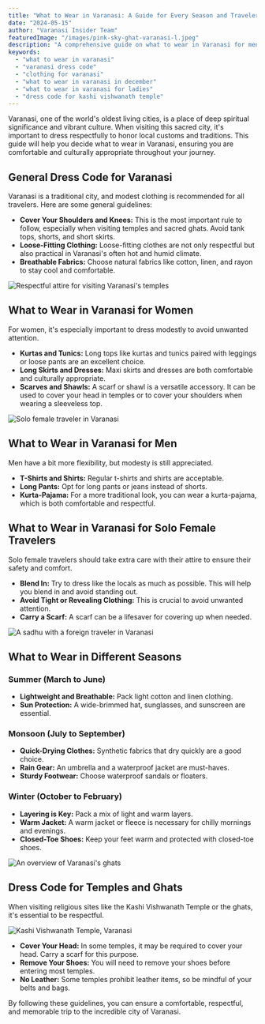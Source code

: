 ```yaml
---
title: "What to Wear in Varanasi: A Guide for Every Season and Traveler"
date: "2024-05-15"
author: "Varanasi Insider Team"
featuredImage: "/images/pink-sky-ghat-varanasi-l.jpeg"
description: "A comprehensive guide on what to wear in Varanasi for men, women, and solo female travelers, with tips for every season. Learn about respectful attire for temples and ghats."
keywords:
  - "what to wear in varanasi"
  - "varanasi dress code"
  - "clothing for varanasi"
  - "what to wear in varanasi in december"
  - "what to wear in varanasi for ladies"
  - "dress code for kashi vishwanath temple"
---
```


Varanasi, one of the world's oldest living cities, is a place of deep spiritual significance and vibrant culture. When visiting this sacred city, it's important to dress respectfully to honor local customs and traditions. This guide will help you decide what to wear in Varanasi, ensuring you are comfortable and culturally appropriate throughout your journey.

## General Dress Code for Varanasi

Varanasi is a traditional city, and modest clothing is recommended for all travelers. Here are some general guidelines:

- **Cover Your Shoulders and Knees:** This is the most important rule to follow, especially when visiting temples and sacred ghats. Avoid tank tops, shorts, and short skirts.
- **Loose-Fitting Clothing:** Loose-fitting clothes are not only respectful but also practical in Varanasi's often hot and humid climate.
- **Breathable Fabrics:** Choose natural fabrics like cotton, linen, and rayon to stay cool and comfortable.

![Respectful attire for visiting Varanasi's temples](/images/sadhu-foreigner-girl.jpeg)

## What to Wear in Varanasi for Women

For women, it's especially important to dress modestly to avoid unwanted attention.

- **Kurtas and Tunics:** Long tops like kurtas and tunics paired with leggings or loose pants are an excellent choice.
- **Long Skirts and Dresses:** Maxi skirts and dresses are both comfortable and culturally appropriate.
- **Scarves and Shawls:** A scarf or shawl is a versatile accessory. It can be used to cover your head in temples or to cover your shoulders when wearing a sleeveless top.

![Solo female traveler in Varanasi](/images/solo-femal-traveller-varanasi.jpeg)

## What to Wear in Varanasi for Men

Men have a bit more flexibility, but modesty is still appreciated.

- **T-Shirts and Shirts:** Regular t-shirts and shirts are acceptable.
- **Long Pants:** Opt for long pants or jeans instead of shorts.
- **Kurta-Pajama:** For a more traditional look, you can wear a kurta-pajama, which is both comfortable and respectful.

## What to Wear in Varanasi for Solo Female Travelers

Solo female travelers should take extra care with their attire to ensure their safety and comfort.

- **Blend In:** Try to dress like the locals as much as possible. This will help you blend in and avoid standing out.
- **Avoid Tight or Revealing Clothing:** This is crucial to avoid unwanted attention.
- **Carry a Scarf:** A scarf can be a lifesaver for covering up when needed.

![A sadhu with a foreign traveler in Varanasi](/images/female-traveller-sadhu.jpeg)

## What to Wear in Different Seasons

### Summer (March to June)

- **Lightweight and Breathable:** Pack light cotton and linen clothing.
- **Sun Protection:** A wide-brimmed hat, sunglasses, and sunscreen are essential.

### Monsoon (July to September)

- **Quick-Drying Clothes:** Synthetic fabrics that dry quickly are a good choice.
- **Rain Gear:** An umbrella and a waterproof jacket are must-haves.
- **Sturdy Footwear:** Choose waterproof sandals or floaters.

### Winter (October to February)

- **Layering is Key:** Pack a mix of light and warm layers.
- **Warm Jacket:** A warm jacket or fleece is necessary for chilly mornings and evenings.
- **Closed-Toe Shoes:** Keep your feet warm and protected with closed-toe shoes.

![An overview of Varanasi's ghats](/images/varanasi-ghats-overview.jpeg)

## Dress Code for Temples and Ghats

When visiting religious sites like the Kashi Vishwanath Temple or the ghats, it's essential to be respectful.

![Kashi Vishwanath Temple, Varanasi](/images/kashi-temple-400x600.jpeg)

- **Cover Your Head:** In some temples, it may be required to cover your head. Carry a scarf for this purpose.
- **Remove Your Shoes:** You will need to remove your shoes before entering most temples.
- **No Leather:** Some temples prohibit leather items, so be mindful of your belts and bags.

By following these guidelines, you can ensure a comfortable, respectful, and memorable trip to the incredible city of Varanasi.
